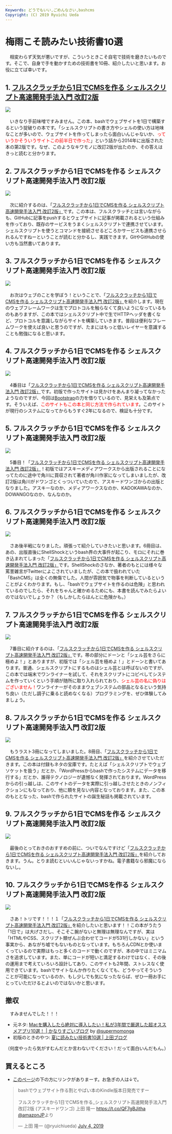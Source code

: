 ```yaml
---
Keywords: どうでもいい,ごめんなさい,bashcms
Copyright: (C) 2019 Ryuichi Ueda
---
```


# 梅雨こそ読みたい技術書10選

　相変わらず天気が悪いですが、こういうときこそ自宅で技術を磨きたいものです。そこで、自身で手を動かすための技術書を10冊、紹介したいと思います。お役に立てば幸いです。

## 1. [フルスクラッチから1日でCMSを作る シェルスクリプト高速開発手法入門 改訂2版](https://www.kadokawa.co.jp/product/301906000685/)

![](bashcms2.jpg)　

　いきなり手前味噌ですみません。この本、bashでウェブサイトを1日で構築するという掟破りの本です。「シェルスクリプトの書き方やシェルの使い方は地味なことが多いので、ウェブサイトを作ってしまったら面白いんじゃないか、<span style="color:red">っていうかそういうサイトこの前半日で作った</span>」という話から2014年に出版された本の第2版です。なぜ、このようなキワモノに改訂2版が出たのか、その答えはきっと読むと分かります。


## 2. フルスクラッチから1日でCMSを作る シェルスクリプト高速開発手法入門 改訂2版

![](bashcms2.jpg)　

　次に紹介するのは、「[フルスクラッチから1日でCMSを作る シェルスクリプト高速開発手法入門 改訂2版」](https://www.kadokawa.co.jp/product/301906000685/)です。この本は、フルスクラッチとは言いながらも、GitHubに記事をpushするとウェブサイトに記事が掲載されるという仕組みを作っており、既存のサービスをうまくシェルスクリプトで連携させています。シェルスクリプトを使うとコマンドを接続させるどころかサービスも連携させられるんですねーということが読むと分かるし、実践できます。GitやGitHubの使い方も当然書いてあります。

## 3. フルスクラッチから1日でCMSを作る シェルスクリプト高速開発手法入門 改訂2版

![](bashcms2.jpg)　

　お次はウェブのことを学ぼう！ということで、「[フルスクラッチから1日でCMSを作る シェルスクリプト高速開発手法入門 改訂2版」](https://www.kadokawa.co.jp/product/301906000685/)を紹介します。現在のウェブフレームワークは生でプロトコルを触らなくて良いようになっているものもありますが、この本ではシェルスクリプト中で生でHTTPヘッダを書くなど、プロトコルを意識しながらサイトを構築していきます。普段は便利なフレームワークを使えば良いと思うのですが、たまにはもっと低いレイヤーを意識することも勉強になると思います。

## 4. フルスクラッチから1日でCMSを作る シェルスクリプト高速開発手法入門 改訂2版

![](bashcms2.jpg)　

　4番目は「[フルスクラッチから1日でCMSを作る シェルスクリプト高速開発手法入門 改訂2版」](https://www.kadokawa.co.jp/product/301906000685/)です。初版で作ったサイトは見かけをあんまり凝ってなかったようなのですが、今回は[Bootstrap](https://getbootstrap.com/)の力を借りているので、見栄えも及第点です。そういえば、<span style="color:red">このサイトもこの本と同じ方法で作られています</span>。このサイトが現行のシステムになってからもうすぐ2年になるので、検証も十分です。

## 5. フルスクラッチから1日でCMSを作る シェルスクリプト高速開発手法入門 改訂2版

![](bashcms2.jpg)　

　5番目！「[フルスクラッチから1日でCMSを作る シェルスクリプト高速開発手法入門 改訂2版」](https://www.kadokawa.co.jp/product/301906000685/)！初版ではアスキーメディアワークスから出版されることになってたのに途中で角川に買収されて著者が角川作家になってしまいましたが、改訂2版は角川がドワンゴとくっついていたので、アスキードワンゴからの出版となりました。アスキーなのか、メディアワークスなのか、KADOKAWAなのか、DOWANGOなのか、なんなのか。

## 6. フルスクラッチから1日でCMSを作る シェルスクリプト高速開発手法入門 改訂2版

![](bashcms2.jpg)　

　さあ後半戦になりました。頑張って紹介していきたいと思います。6冊目は、あの、出版直後にShellShockというbash界の大事件が起こり、モロにそれに巻き込まれてしまった「[フルスクラッチから1日でCMSを作る シェルスクリプト高速開発手法入門 改訂2版」](https://www.kadokawa.co.jp/product/301906000685/)です。ShellShockのさなか、著者のもとには様々な罵詈雑言がTwitterによこされていましたが、この本で扱われていた「BashCMS」は全くの無傷でした。人間が雰囲気で物事を判断しているということがよくわかります。もし、「bashでウェブサイトを作るのは危険」と思われているのでしたら、それをちゃんと確かめるためにも、本書を読んでみたらよいのではないでしょうか？（もしかしたらほんとに危険かも。）

## 7. フルスクラッチから1日でCMSを作る シェルスクリプト高速開発手法入門 改訂2版

![](bashcms2.jpg)　


　7番目に紹介するのは、「[フルスクラッチから1日でCMSを作る シェルスクリプト高速開発手法入門 改訂2版」](https://www.kadokawa.co.jp/product/301906000685/)です。帯の部分にドーンと「シェル芸をさらに極めよ！」とありますが、初版では「シェル芸を極めよ！」とドーンと書いてあります。普通、シェルスクリプトにするものはシェル芸とは呼ばないのですが、この本では端末でワンライナーを試して、それをスクリプトにコピペしてシステムを作っていくという手順が随所に取り入れられており、<span style="color:red">シェル芸の名に偽りはございません！</span>ワンライナーがそのままウェブシステムの部品となるという気持ち良い（ただし調子に乗ると読めなくなる）プログラミングを、ぜひ体験してみましょう。

## 8. フルスクラッチから1日でCMSを作る シェルスクリプト高速開発手法入門 改訂2版

![](bashcms2.jpg)　

　もうラスト3冊になってしまいました。8冊目、「[フルスクラッチから1日でCMSを作る シェルスクリプト高速開発手法入門 改訂2版」](https://www.kadokawa.co.jp/product/301906000685/)を紹介させていただきます。この本は付録もネタの宝庫です。たとえば「シェルスクリプトでウェブソケットを扱う」だとか、「WordPressからbashで作ったシステムにデータを移行する」だとか、誰得テクノロジーが遺憾なく発揮されております。WordPressからの引っ越しは、このサイトのデータを実際に引っ越しさせたときのノンフィクションにもなっており、他に類を見ない内容となっております。また、この本のもととなった、bashで作られたサイトの誕生秘話も掲載されています。


## 9. フルスクラッチから1日でCMSを作る シェルスクリプト高速開発手法入門 改訂2版

![](bashcms2.jpg)　

　最後のとっておきのおすすめの前に、ついでなんですけど「[フルスクラッチから1日でCMSを作る シェルスクリプト高速開発手法入門 改訂2版」](https://www.kadokawa.co.jp/product/301906000685/)を紹介しておきます。うん。とりま読むといいんじゃないっすかね。電子書籍なら邪魔にならないし。


## 10. フルスクラッチから1日でCMSを作る シェルスクリプト高速開発手法入門 改訂2版

![](bashcms2.jpg)　

　さあ！トリです！！！１「[フルスクラッチから1日でCMSを作る シェルスクリプト高速開発手法入門 改訂2版」](https://www.kadokawa.co.jp/product/301906000685/)を紹介したいと思います！！この本がうたう「1日で」は大げさだし、そこそこ腕がないと無理は無理なんですが、実は「HTMLやCSS、スクリプト類ぜんぶ合わせてコードが531行しかない」という事実から、あながち嘘でもないものとなっています。もちろんCDNとか使いまくっているので実際はもっと多くのコードで動くのですが、本の中ではミニマムさを追求しています。また、単にコードが短いと満足するわけではなく、その後の運用まで考えていろいろ設計してあり、このサイトも2年間、ストレスなく使用できています。bashでサイトなんか作りたくなくても、どうやってそういうことが可能になっているのか、もし少しでも気になったならば、ぜひ一冊お手にとっていただけるとよいのではないかと思います。


## 撤収

　すみませんでした！！！


* 元ネタ: [Macを購入したら絶対に導入したい！私が3年間で厳選した超オススメアプリ10選！ | かなりすごいブログ](http://blog.supermomonga.com/articles/vim/startdash-with-mac.html) by [@supermomonga](https://twitter.com/supermomonga)
* 初版のときのやつ: [夏に読みたい技術書10選 | 上田ブログ](https://b.ueda.tech/?post=03470)

（何度やったら気がすむんだとか言わないでください！だって面白いんだもん。）


## 買えるところ

* [このページ](/?page=bashcms2)の下の方にリンクがありまーす。お急ぎの人は↓で。

<blockquote class="twitter-tweet" data-partner="tweetdeck"><p lang="ja" dir="ltr">bashでウェブサイト作る割とやばい本のKindle版本日発売ですー<br><br>フルスクラッチから1日でCMSを作る_シェルスクリプト高速開発手法入門 改訂2版 (アスキードワンゴ)   上田 隆一 <a href="https://t.co/QF7gBJitha">https://t.co/QF7gBJitha</a> <a href="https://twitter.com/AmazonJP?ref_src=twsrc%5Etfw">@amazonJP</a>より</p>&mdash; 上田 隆一 (@ryuichiueda) <a href="https://twitter.com/ryuichiueda/status/1146928055383801856?ref_src=twsrc%5Etfw">July 4, 2019</a></blockquote>
<script async src="https://platform.twitter.com/widgets.js" charset="utf-8"></script>

